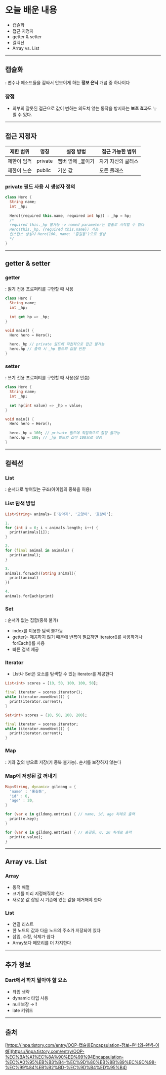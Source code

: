 # 오늘 배운 내용

- 캡슐화
- 접근 지정자
- getter & setter
- 컬렉션
- Array vs. List

---

## 캡슐화

: 변수나 메소드들을 감싸서 안보이게 하는 **정보 은닉** 개념 중 하나이다

### 장점

- 외부의 잘못된 접근으로 값이 변하는 의도치 않는 동작을 방지하는 **보호 효과**도 누릴 수 있다.

---

## 접근 지정자

| 제한 범위 | 명칭 | 설정 방법 | 접근 가능한 범위 |
| --- | --- | --- | --- |
| 제한이 엄격 | private | 멤버 앞에 _붙이기 | 자기 자신의 클래스 |
| 제한이 느슨 | public | 기본 값 | 모든 클래스 |

### private 필드 사용 시 생성자 정의

```dart
class Hero {
  String name;
  int _hp;
	
  Hero({required this.name, required int hp}) : _hp = hp;
  /* 
  required this._hp 불가능 -> named parameter는 밑줄로 시작할 수 없다
  Hero(this._hp, {required this.name}) 가능
  인스턴스 생성시 Hero(100, name: '홍길동')으로 생성
  */
}
```

---

## getter & setter

### getter

: 읽기 전용 프로퍼티를 구현할 때 사용

```dart
class Hero {
  String name;
  int _hp;
	
  int get hp => _hp;
}

void main() {
  Hero hero = Hero();
	
  hero._hp // private 필드에 직접적으로 접근 불가능
  hero.hp // 출력 시 _hp 필드의 값을 반환
}
```

### setter

: 쓰기 전용 프로퍼티를 구현할 때 사용(잘 안씀)

```dart
class Hero {
  String name;
  int _hp;
	
  set hp(int value) => _hp = value;
}

void main() {
  Hero hero = Hero();
	
  hero._hp = 100; // private 필드에 직접적으로 할당 불가능
  hero.hp = 100; // _hp 필드의 값이 100으로 설정
}
```

---

## 컬렉션

### List

: 순서대로 쌓여있는 구조(아이템의 중복을 허용)

### List 탐색 방법

```dart
List<String> animals= ['강아지', '고양이', '호랑이'];

1. 
for (int i = 0; i < animals.length; i++) {
  print(animals[i]); 
}

2.
for (final animal in animals) {
  print(animal);
}

3.
animals.forEach((String animal){
  print(animal)
})

4.
animals.forEach(print)
```

### Set

: 순서가 없는 집합(중복 불가)

- index를 이용한 탐색 불가능
- getter는 제공하지 않기 때문에 반복이 필요하면 Iterator()를 사용하거나 forEach()를 사용
- 빠른 검색 제공

### Iterator

- LIst나 Set은 요소를 탐색할 수 있는 iterator를 제공한다

```dart
List<int> scores = [10, 50, 100, 100, 50];

final iterator = scores.iterator();
while (iterator.moveNext()) {
  print(iterator.current);
}

Set<int> scores = {10, 50, 100, 200};

final iterator = scores.iterator;
while (iterator.moveNext()) {
  print(iterator.current);
}
```

### Map

: 키와 값의 쌍으로 저장(키 중복 불가능). 순서를 보장하지 않는다

### Map에 저장된 값 꺼내기

```dart
Map<String, dynamic> gildong = {
  'name' : '홍길동',
  'id' : 0,
  'age' : 20,
}

for (var e in gildong.entries) { // name, id, age 차례로 출력
  print(e.key); 
}

for (var e in gildong.entries) { // 홍길동, 0, 20 차례로 출력
  print(e.value);
}
```

---

## Array vs. List

### Array

- 동적 배열
- 크기를 미리 지정해줘야 한다
- 새로운 값 삽입 시 기존에 있는 값을 제거해야 한다

### List

- 연결 리스트
- 한 노드의 값과 다음 노드의 주소가 저장되어 있다
- 삽입, 수정, 삭제가 쉽다
- Array보다 메모리를 더 차지한다

---

## 추가 정보

### Dart에서 하지 말아야 할 요소

- 타입 생략
- dynamic 타입 사용
- null 보장 → **!**
- late 키워드

---

## 출처

[https://inpa.tistory.com/entry/OOP-캡슐화Encapsulation-정보-은닉의-완벽-이해](https://inpa.tistory.com/entry/OOP-%EC%BA%A1%EC%8A%90%ED%99%94Encapsulation-%EC%A0%95%EB%B3%B4-%EC%9D%80%EB%8B%89%EC%9D%98-%EC%99%84%EB%B2%BD-%EC%9D%B4%ED%95%B4)